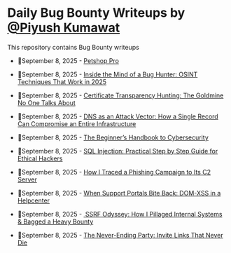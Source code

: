 # Daily Bug Bounty Writeups by [@Piyush Kumawat](https://twitter.com/piyush_supiy) 
This repository contains Bug Bounty writeups

<!-- BLOG-POST-LIST:START -->
 - 💯September 8, 2025 - [Petshop Pro](https://medium.com/@dasmanish6176/petshop-pro-98dee28b54ef?source=rss------bug_bounty-5) 

 - 💯September 8, 2025 - [Inside the Mind of a Bug Hunter: OSINT Techniques That Work in 2025](https://medium.com/@narendarlb123/inside-the-mind-of-a-bug-hunter-osint-techniques-that-work-in-2025-27e18f55e4d1?source=rss------bug_bounty-5) 

 - 💯September 8, 2025 - [Certificate Transparency Hunting: The Goldmine No One Talks About](https://javascript.plainenglish.io/certificate-transparency-hunting-the-goldmine-no-one-talks-about-b7f5914a962c?source=rss------bug_bounty-5) 

 - 💯September 8, 2025 - [DNS as an Attack Vector: How a Single Record Can Compromise an Entire Infrastructure](https://medium.com/meetcyber/dns-as-an-attack-vector-how-a-single-record-can-compromise-an-entire-infrastructure-44c82df4fc77?source=rss------bug_bounty-5) 

 - 💯September 8, 2025 - [The Beginner’s Handbook to Cybersecurity](https://medium.com/@21bec131/the-beginners-handbook-to-cybersecurity-b3966286b125?source=rss------bug_bounty-5) 

 - 💯September 8, 2025 - [SQL Injection: Practical Step by Step Guide for Ethical Hackers](https://medium.com/@rashad.desk/sql-injection-practical-step-by-step-guide-for-ethical-hackers-10c5750a4677?source=rss------bug_bounty-5) 

 - 💯September 8, 2025 - [How I Traced a Phishing Campaign to Its C2 Server](https://medium.com/@paritoshblogs/how-i-traced-a-phishing-campaign-to-its-c2-server-df271d4f176a?source=rss------bug_bounty-5) 

 - 💯September 8, 2025 - [When Support Portals Bite Back: DOM-XSS in a Helpcenter](https://medium.com/@devanshpatel930/when-support-portals-bite-back-dom-xss-in-a-helpcenter-4ac7e154ce4e?source=rss------bug_bounty-5) 

 - 💯September 8, 2025 - [️ SSRF Odyssey: How I Pillaged Internal Systems &amp; Bagged a Heavy Bounty](https://medium.com/@iski/%EF%B8%8F-ssrf-odyssey-how-i-pillaged-internal-systems-bagged-a-heavy-bounty-5f88510be2cb?source=rss------bug_bounty-5) 

 - 💯September 8, 2025 - [The Never-Ending Party: Invite Links That Never Die](https://ch1ta.medium.com/the-never-ending-party-invite-links-that-never-die-a6b000901477?source=rss------bug_bounty-5) 
<!-- BLOG-POST-LIST:END -->
